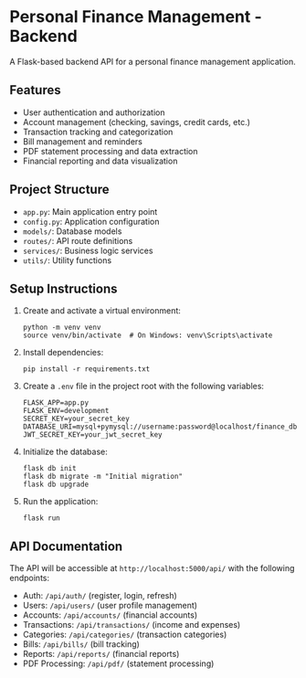 # Personal Finance Management - Backend

A Flask-based backend API for a personal finance management application.

## Features

- User authentication and authorization
- Account management (checking, savings, credit cards, etc.)
- Transaction tracking and categorization
- Bill management and reminders
- PDF statement processing and data extraction
- Financial reporting and data visualization

## Project Structure

- `app.py`: Main application entry point
- `config.py`: Application configuration
- `models/`: Database models
- `routes/`: API route definitions
- `services/`: Business logic services
- `utils/`: Utility functions

## Setup Instructions

1. Create and activate a virtual environment:

   ```
   python -m venv venv
   source venv/bin/activate  # On Windows: venv\Scripts\activate
   ```

2. Install dependencies:

   ```
   pip install -r requirements.txt
   ```

3. Create a `.env` file in the project root with the following variables:

   ```
   FLASK_APP=app.py
   FLASK_ENV=development
   SECRET_KEY=your_secret_key
   DATABASE_URI=mysql+pymysql://username:password@localhost/finance_db
   JWT_SECRET_KEY=your_jwt_secret_key
   ```

4. Initialize the database:

   ```
   flask db init
   flask db migrate -m "Initial migration"
   flask db upgrade
   ```

5. Run the application:
   ```
   flask run
   ```

## API Documentation

The API will be accessible at `http://localhost:5000/api/` with the following endpoints:

- Auth: `/api/auth/` (register, login, refresh)
- Users: `/api/users/` (user profile management)
- Accounts: `/api/accounts/` (financial accounts)
- Transactions: `/api/transactions/` (income and expenses)
- Categories: `/api/categories/` (transaction categories)
- Bills: `/api/bills/` (bill tracking)
- Reports: `/api/reports/` (financial reports)
- PDF Processing: `/api/pdf/` (statement processing)
